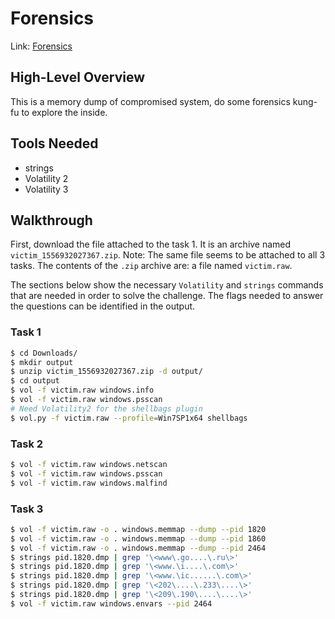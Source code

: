 # Forensics

Link: [Forensics](https://tryhackme.com/r/room/forensics)

## High-Level Overview

This is a memory dump of compromised system, do some forensics kung-fu to explore the inside.

## Tools Needed

* strings
* Volatility 2
* Volatility 3

## Walkthrough

First, download the file attached to the task 1. It is an archive named `victim_1556932027367.zip`.
Note: The same file seems to be attached to all 3 tasks.
The contents of the `.zip` archive are: a file named `victim.raw`.

The sections below show the necessary `Volatility` and `strings` commands that are needed in order
to solve the challenge.
The flags needed to answer the questions can be identified in the output.

### Task 1

```bash
$ cd Downloads/
$ mkdir output
$ unzip victim_1556932027367.zip -d output/
$ cd output
$ vol -f victim.raw windows.info
$ vol -f victim.raw windows.psscan
# Need Volatility2 for the shellbags plugin
$ vol.py -f victim.raw --profile=Win7SP1x64 shellbags
```

### Task 2

```bash
$ vol -f victim.raw windows.netscan
$ vol -f victim.raw windows.psscan
$ vol -f victim.raw windows.malfind
```

### Task 3

```bash
$ vol -f victim.raw -o . windows.memmap --dump --pid 1820
$ vol -f victim.raw -o . windows.memmap --dump --pid 1860
$ vol -f victim.raw -o . windows.memmap --dump --pid 2464
$ strings pid.1820.dmp | grep '\<www\.go....\.ru\>'
$ strings pid.1820.dmp | grep '\<www.\i....\.com\>'
$ strings pid.1820.dmp | grep '\<www.\ic......\.com\>'
$ strings pid.1820.dmp | grep '\<202\....\.233\....\>'
$ strings pid.1820.dmp | grep '\<209\.190\....\....\>'
$ vol -f victim.raw windows.envars --pid 2464
```
